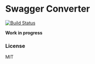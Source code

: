 # Swagger Converter

[![Build Status](https://travis-ci.org/apigee-127/swagger-converter.svg?branch=master)](https://travis-ci.org/apigee-127/swagger-converter)

**Work in progress**


### License
MIT